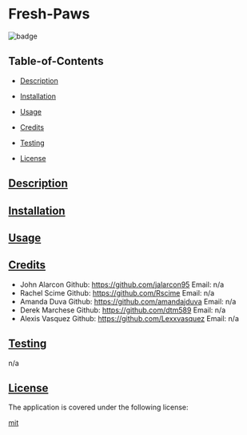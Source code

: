 # Fresh-Paws

![badge](https://img.shields.io/badge/license-mit-blue)
        

## Table-of-Contents

* [Description](#description)
* [Installation](#install)
* [Usage](#usage)
* [Credits](#credits)
* [Testing](#test)
    
* [License](#license)

## [Description](#table-of-contents)


## [Installation](#table-of-contents)



## [Usage](#table-of-contents)


## [Credits](#table-of-contents)

- John Alarcon Github: https://github.com/jalarcon95 Email: n/a
- Rachel Scime Github: https://github.com/Rscime Email: n/a
- Amanda Duva Github: https://github.com/amandajduva Email: n/a
- Derek Marchese Github: https://github.com/dtm589 Email: n/a
- Alexis Vasquez Github: https://github.com/Lexxvasquez Email: n/a

## [Testing](#table-of-contents)

n/a

    
## [License](#table-of-contents)
        
The application is covered under the following license:
        
    
[mit](https://choosealicense.com/licenses/mit)
        
  


